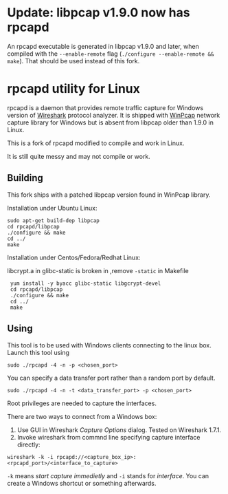 # Update: libpcap v1.9.0 now has rpcapd

An rpcapd executable is generated in libpcap v1.9.0 and later, when compiled with the `--enable-remote` flag (`./configure --enable-remote && make`). That should be used instead of this fork.

# rpcapd utility for Linux
rpcapd is a daemon that provides remote traffic capture for Windows version of [Wireshark](http://www.wireshark.org) protocol analyzer. It is shipped with [WinPcap](http://www.winpcap.org/)  network capture library for Windows but is absent from libpcap older than 1.9.0 in Linux.

This is a fork of rpcapd modified to compile and work in Linux.

It is still quite messy and may not compile or work.

## Building
This fork ships with a patched libpcap version found in WinPcap library.

Installation under Ubuntu Linux:

    sudo apt-get build-dep libpcap
    cd rpcapd/libpcap
    ./configure && make
    cd ../
    make

Installation under Centos/Fedora/Redhat Linux:

libcrypt.a in glibc-static is broken in ,remove `-static` in Makefile

     yum install -y byacc glibc-static libgcrypt-devel
     cd rpcapd/libpcap
     ./configure && make
     cd ../
     make

## Using
This tool is to be used with Windows clients connecting to the linux box. Launch this tool using

    sudo ./rpcapd -4 -n -p <chosen_port>

You can specify a data transfer port rather than a random port by default.

    sudo ./rpcapd -4 -n -t <data_transfer_port> -p <chosen_port>

Root privileges are needed to capture the interfaces.

There are two ways to connect from a Windows box: 
  1. Use GUI in Wireshark *Capture Options* dialog. Tested on Wireshark 1.7.1.
  2. Invoke wireshark from commnd line specifying capture interface directly:

    wireshark -k -i rpcapd://<capture_box_ip>:<rpcapd_port>/<interface_to_capture>

`-k` means *start capture immedietly* and `-i` stands for *interface*. You can create a Windows shortcut or something afterwards.

